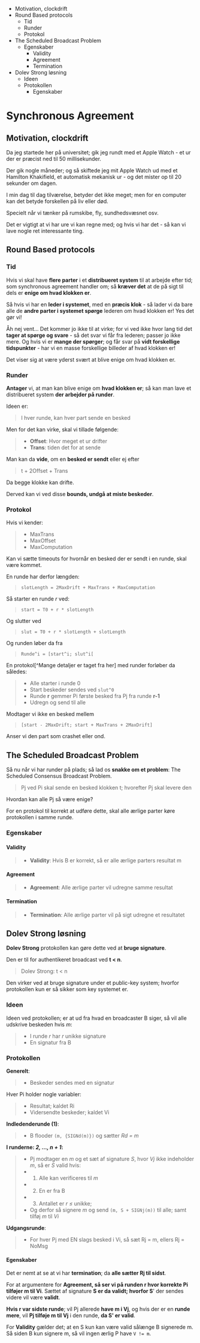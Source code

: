 * Motivation, clockdrift
* Round Based protocols
	* Tid
	* Runder
	* Protokol
* The Scheduled Broadcast Problem
	* Egenskaber
		* Validity
		* Agreement
		* Termination
* Dolev Strong løsning
	* Ideen
	* Protokollen
		* Egenskaber

# Synchronous Agreement

## Motivation, clockdrift

Da jeg startede her på universitet; gik jeg rundt med et Apple Watch - et ur der er præcist ned til 50 millisekunder. 

Der gik nogle måneder; og så skiftede jeg mit Apple Watch ud med et Hamilton Khakifield, et automatisk mekanisk ur - og det mister op til 20 sekunder om dagen.

I min dag til dag tilværelse, betyder det ikke meget; men for en computer kan det betyde forskellen på liv eller død.

Specielt når vi tænker på rumskibe, fly, sundhedsvæsnet osv.

Det er vigtigt at vi har ure vi kan regne med; og hvis vi har det - så kan vi lave nogle ret interessante ting.

## Round Based protocols

### Tid

Hvis vi skal have **flere parter** i et **distribueret system** til at arbejde efter tid; som synchronous agreement handler om; så **kræver det** at de på sigt til dels er **enige om hvad klokken er**.

Så hvis vi har en **leder i systemet**, med en **præcis klok** - så lader vi da bare alle de **andre parter i systemet spørge** lederen om hvad klokken er! Yes det gør vi!

Åh nej vent... Det kommer jo ikke til at virke; for vi ved ikke hvor lang tid det **tager at spørge og svare** - så det svar vi får fra lederen; passer jo ikke mere. Og hvis vi er **mange der spørger**; og får svar på **vidt forskellige tidspunkter** - har vi en masse forskellige billeder af hvad klokken er!

Det viser sig at være yderst svært at blive enige om hvad klokken er.

### Runder

**Antager** vi, at man kan blive enige om **hvad klokken er**; så kan man lave et distribueret system **der arbejder på runder**.

Ideen er:

> I hver runde, kan hver part sende en besked

Men for det kan virke, skal vi tillade følgende:

> * **Offset**: Hvor meget et ur drifter
> * **Trans**: tiden det for at sende

Man kan da **vide**, om en **besked er sendt** eller ej efter

> t + 2Offset + Trans

Da begge klokke kan drifte.

Derved kan vi ved disse **bounds, undgå at miste beskeder**.

### Protokol

Hvis vi kender:

> * MaxTrans
> * MaxOffset
> * MaxComputation

Kan vi sætte timeouts for hvornår en besked der er sendt i en runde, skal være kommet.

En runde har derfor længden:

> `slotLength = 2MaxDrift + MaxTrans + MaxComputation`

Så starter en runde _r_ ved:

> `start = T0 + r * slotLength`

Og slutter ved

> `slut = T0 + r * slotLength + slotLength`

Og runden løber da fra

> `Runde^i = [start^i; slut^i[`

En protokol[^Mange detaljer er taget fra her] med runder forløber da således:

> * Alle starter i runde 0
> * Start beskeder sendes ved `slut^0`
> * Runde **r** gemmer Pi første besked fra Pj fra runde **r-1**
> * Udregn og send til alle

Modtager vi ikke en besked mellem 

> `[start - 2MaxDrift; start + MaxTrans + 2MaxDrift]`

Anser vi den part som crashet eller ond.

## The Scheduled Broadcast Problem

Så nu når vi har runder på plads; så lad os **snakke om et problem**: The Scheduled Consensus Broadcast Problem.

> Pj ved Pi skal sende en besked klokken t; hvorefter Pj skal levere den

Hvordan kan alle Pj så være enige?

For en protokol til korrekt at udføre dette, skal alle ærlige parter køre protokollen i samme runde.

### Egenskaber

#### Validity
> * **Validity**: Hvis B er korrekt, så er alle ærlige parters resultat m

#### Agreement
> * **Agreement**: Alle ærlige parter vil udregne samme resultat

#### Termination
> * **Termination**: Alle ærlige parter vil på sigt udregne et resultatet

## Dolev Strong løsning

**Dolev Strong** protokollen kan gøre dette ved at **bruge signature**.

Den er til for authentikeret broadcast ved **t < n**.

> Dolev Strong: t < n

Den virker ved at bruge signature under et public-key system; hvorfor protokollen kun er så sikker som key systemet er.

### Ideen

Ideen ved protokollen; er at ud fra hvad en broadcaster B siger, så vil alle udskrive beskeden hvis _m_:

> * I runde _r_ har _r_ unikke signature
> * En signatur fra B

### Protokollen

**Generelt**:

> * Beskeder sendes med en signatur

Hver Pi holder nogle variabler:

>   * Resultat; kaldet Ri
>   * Vidersendte beskeder; kaldet Vi


**Indledenderunde (1)**:

> * B flooder `(m, {SIGNd(m)})` og sætter _Rd = m_


**I runderne: _2, ..., n + 1_:**

> * Pj modtager en _m_ og et sæt af signature _S_, hvor _Vj_ ikke indeholder _m_, så er _S_ valid hvis:
>  * 1) Alle kan verificeres til _m_
>  * 2) En er fra B
>  * 3) Antallet er _r ≤_ unikke; 
> * Og derfor så signere _m_ og send `(m, S + SIGNj(m))` til alle; samt tilføj _m_ til _Vi_
> 

**Udgangsrunde**:

> * For hver Pj med EN slags besked i Vi, så sæt Rj = m, ellers Rj = NoMsg

#### Egenskaber

Det er nemt at se at vi har **termination**; da **alle sætter Rj til sidst**.

For at argumentere for **Agreement, så ser vi på runden r hvor korrekte Pi tilføjer m til Vi**. Sættet af signature **S er da validt; hvorfor S**' der sendes videre vil være **validt**.

**Hvis r var sidste runde**; vil Pj allerede **have m i Vj**, og hvis der er en **runde mere**, vil **Pj tilføje m til Vj** i den runde, **da S' er valid**.

For **Validity** gælder det; at en S kun kan være valid sålænge B signerede m. Så siden B kun signere m, så vil ingen ærlig P have `V != m`.